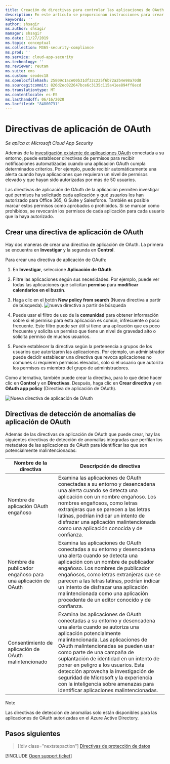 ```yaml
---
title: Creación de directivas para controlar las aplicaciones de OAuth en Cloud App Security
description: En este artículo se proporcionan instrucciones para crear directivas de permisos de la aplicación y trabajar con ellas en Microsoft Cloud App Security.
keywords: ''
author: shsagir
ms.author: shsagir
manager: shsagir
ms.date: 11/27/2019
ms.topic: conceptual
ms.collection: M365-security-compliance
ms.prod: ''
ms.service: cloud-app-security
ms.technology: ''
ms.reviewer: reutam
ms.suite: ems
ms.custom: seodec18
ms.openlocfilehash: 25809c1ace00b31df32c225f6b72a2b4e98a70d8
ms.sourcegitcommit: 826d2ec022647bce6c3135c115a41ee894ff8ecd
ms.translationtype: MT
ms.contentlocale: es-ES
ms.lasthandoff: 06/16/2020
ms.locfileid: "84800731"
---
```

# <a name="oauth-app-policies"></a>Directivas de aplicación de OAuth

*Se aplica a: Microsoft Cloud App Security*

Además de la [investigación existente de aplicaciones OAuth](manage-app-permissions.md) conectada a su entorno, puede establecer directivas de permisos para recibir notificaciones automatizadas cuando una aplicación OAuth cumpla determinados criterios. Por ejemplo, puede recibir automáticamente una alerta cuando haya aplicaciones que requieran un nivel de permisos elevado y que hayan sido autorizadas por más de 50 usuarios.

Las directivas de aplicación de OAuth de la aplicación permiten investigar qué permisos ha solicitado cada aplicación y qué usuarios los han autorizado para Office 365, G Suite y Salesforce. También es posible marcar estos permisos como aprobados o prohibidos. Si se marcan como prohibidos, se revocarán los permisos de cada aplicación para cada usuario que la haya autorizado.

## <a name="create-a-new-oauth-app-policy"></a>Crear una directiva de aplicación de OAuth

Hay dos maneras de crear una directiva de aplicación de OAuth. La primera se encuentra en **Investigar** y la segunda en **Control**.

Para crear una directiva de aplicación de OAuth:

1. En **Investigar**, seleccione **Aplicación de OAuth**.

1. Filtre las aplicaciones según sus necesidades. Por ejemplo, puede ver todas las aplicaciones que solicitan **permiso** para **modificar calendarios en el buzón**.
1. Haga clic en el botón **New policy from search** (Nueva directiva a partir de búsqueda).
    ![nueva directiva a partir de búsqueda](media/app-permissions-filter.png)
1. Puede usar el filtro de uso de la **comunidad** para obtener información sobre si el permiso para esta aplicación es común, infrecuente o poco frecuente. Este filtro puede ser útil si tiene una aplicación que es poco frecuente y solicita un permiso que tiene un nivel de gravedad alto o solicita permiso de muchos usuarios.
1. Puede establecer la directiva según la pertenencia a grupos de los usuarios que autorizaron las aplicaciones. Por ejemplo, un administrador puede decidir establecer una directiva que revoca aplicaciones no comunes si requieren permisos elevados, solo si el usuario que autoriza los permisos es miembro del grupo de administradores.

Como alternativa, también puede crear la directiva, para lo que debe hacer clic en **Control** y en **Directivas**. Después, haga clic en **Crear directiva** y en **OAuth app policy** (Directiva de aplicación de OAuth).

   ![Nueva directiva de aplicación de OAuth](media/app-permissions-policy.png)

## <a name="oauth-app-anomaly-detection-policies"></a>Directivas de detección de anomalías de aplicación de OAuth

Además de las directivas de aplicación de OAuth que puede crear, hay las siguientes directivas de detección de anomalías integradas que perfilan los metadatos de las aplicaciones de OAuth para identificar las que son potencialmente malintencionadas:

| Nombre de la directiva | Descripción de directiva |
| --- | --- |
| Nombre de aplicación OAuth engañoso | Examina las aplicaciones de OAuth conectadas a su entorno y desencadena una alerta cuando se detecta una aplicación con un nombre engañoso. Los nombres engañosos, como letras extranjeras que se parecen a las letras latinas, podrían indicar un intento de disfrazar una aplicación malintencionada como una aplicación conocida y de confianza. |
| Nombre de publicador engañoso para una aplicación de OAuth | Examina las aplicaciones de OAuth conectadas a su entorno y desencadena una alerta cuando se detecta una aplicación con un nombre de publicador engañoso. Los nombres de publicador engañosos, como letras extranjeras que se parecen a las letras latinas, podrían indicar un intento de disfrazar una aplicación malintencionada como una aplicación procedente de un editor conocido y de confianza. |
| Consentimiento de aplicación de OAuth malintencionado | Examina las aplicaciones de OAuth conectadas a su entorno y desencadena una alerta cuando se autoriza una aplicación potencialmente malintencionada. Las aplicaciones de OAuth malintencionadas se pueden usar como parte de una campaña de suplantación de identidad en un intento de poner en peligro a los usuarios. Esta detección aprovecha la investigación de seguridad de Microsoft y la experiencia con la inteligencia sobre amenazas para identificar aplicaciones malintencionadas. |

<!--
| OAuth apps authorized by external users | Scans OAuth apps connected to your environment and triggers an alert when an app was authorized by an external user. |
| OAuth apps with high permissions and rare community use – Google | Scans OAuth apps connected to your environment and triggers an alert for apps with high permissions and rare community use in Google. |
| OAuth apps with high permissions and rare community use – Office | Scans OAuth apps connected to your environment and triggers an alert for apps with high permissions and rare community use in Office. |
| OAuth apps with rare community use - Salesforce | Scans OAuth apps connected to your environment and triggers an alert for apps with rare community use in Salesforce. |
-->

> [!NOTE]
> Las directivas de detección de anomalías solo están disponibles para las aplicaciones de OAuth autorizadas en el Azure Active Directory.

## <a name="next-steps"></a>Pasos siguientes

> [!div class="nextstepaction"]
> [Directivas de protección de datos](data-protection-policies.md)

[!INCLUDE [Open support ticket](includes/support.md)]
